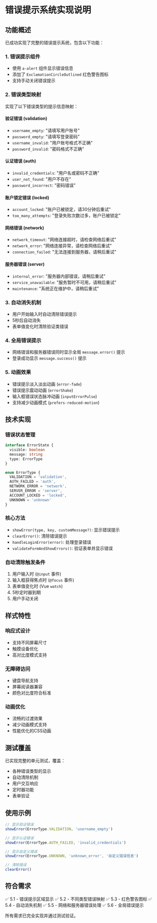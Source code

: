 # 错误提示系统实现说明

## 功能概述

已成功实现了完整的错误提示系统，包含以下功能：

### 1. 错误提示组件
- 使用 `a-alert` 组件显示错误信息
- 添加了 `ExclamationCircleOutlined` 红色警告图标
- 支持手动关闭错误提示

### 2. 错误类型映射
实现了以下错误类型的提示信息映射：

#### 验证错误 (validation)
- `username_empty`: "请填写用户账号"
- `password_empty`: "请填写登录密码"
- `username_invalid`: "用户账号格式不正确"
- `password_invalid`: "密码格式不正确"

#### 认证错误 (auth)
- `invalid_credentials`: "用户名或密码不正确"
- `user_not_found`: "用户不存在"
- `password_incorrect`: "密码错误"

#### 账户锁定错误 (locked)
- `account_locked`: "账户已被锁定，请30分钟后重试"
- `too_many_attempts`: "登录失败次数过多，账户已被锁定"

#### 网络错误 (network)
- `network_timeout`: "网络连接超时，请检查网络后重试"
- `network_error`: "网络连接异常，请检查网络后重试"
- `connection_failed`: "无法连接到服务器，请稍后重试"

#### 服务器错误 (server)
- `internal_error`: "服务器内部错误，请稍后重试"
- `service_unavailable`: "服务暂时不可用，请稍后重试"
- `maintenance`: "系统正在维护中，请稍后重试"

### 3. 自动消失机制
- 用户开始输入时自动清除错误提示
- 5秒后自动消失
- 表单值变化时清除验证类错误

### 4. 全局错误提示
- 网络错误和服务器错误同时显示全局 `message.error()` 提示
- 登录成功显示 `message.success()` 提示

### 5. 动画效果
- 错误提示淡入淡出动画 (`error-fade`)
- 错误提示震动动画 (`errorShake`)
- 输入框错误状态脉冲动画 (`inputErrorPulse`)
- 支持减少动画模式 (`prefers-reduced-motion`)

## 技术实现

### 错误状态管理
```typescript
interface ErrorState {
  visible: boolean
  message: string
  type: ErrorType
}

enum ErrorType {
  VALIDATION = 'validation',
  AUTH_FAILED = 'auth',
  NETWORK_ERROR = 'network',
  SERVER_ERROR = 'server',
  ACCOUNT_LOCKED = 'locked',
  UNKNOWN = 'unknown'
}
```

### 核心方法
- `showError(type, key, customMessage?)`: 显示错误提示
- `clearError()`: 清除错误提示
- `handleLoginError(error)`: 处理登录错误
- `validateFormAndShowErrors()`: 验证表单并显示错误

### 自动清除触发条件
1. 用户输入时 (`@input` 事件)
2. 输入框获得焦点时 (`@focus` 事件)
3. 表单值变化时 (Vue `watch`)
4. 5秒定时器到期
5. 用户手动关闭

## 样式特性

### 响应式设计
- 支持不同屏幕尺寸
- 触摸设备优化
- 高对比度模式支持

### 无障碍访问
- 键盘导航支持
- 屏幕阅读器兼容
- 颜色对比度符合标准

### 动画优化
- 流畅的过渡效果
- 减少动画模式支持
- 性能优化的CSS动画

## 测试覆盖

已实现完整的单元测试，覆盖：
- 各种错误类型的显示
- 自动清除机制
- 用户交互响应
- 定时器功能
- 表单验证

## 使用示例

```typescript
// 显示验证错误
showError(ErrorType.VALIDATION, 'username_empty')

// 显示认证错误
showError(ErrorType.AUTH_FAILED, 'invalid_credentials')

// 显示自定义错误
showError(ErrorType.UNKNOWN, 'unknown_error', '自定义错误信息')

// 清除错误
clearError()
```

## 符合需求

✅ 5.1 - 错误提示区域显示
✅ 5.2 - 不同类型错误映射
✅ 5.3 - 红色警告图标
✅ 5.4 - 自动消失机制
✅ 5.5 - 网络和服务器错误处理
✅ 5.6 - 全局错误提示

所有需求已完全实现并通过测试验证。
